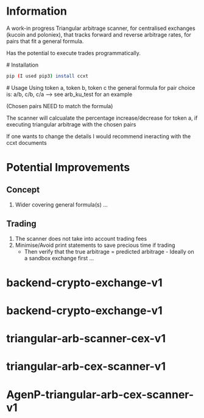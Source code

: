 # Information

A work-in progress Triangular arbitrage scanner, for centralised exchanges (kucoin and poloniex),
that tracks forward and reverse arbitrage rates, for pairs that fit a general formula.

Has the potential to execute trades programmatically.

# Installation

```bash
pip (I used pip3) install ccxt
```

# Usage
Using token a, token b, token c the general formula for pair choice is:
a/b, c/b, c/a --> see arb_ku_test for an example

(Chosen pairs NEED to match the formula)

The scanner will calcualate the percentage increase/decrease for token a,
if executing triangular arbitrage with the chosen pairs

If one wants to change the details I would recommend ineracting with the ccxt documents

# Potential Improvements

## Concept

1. Wider covering general formula(s)
   ...

## Trading

1. The scanner does not take into account trading fees
2. Minimise/Avoid print statements to save precious time if trading
   - Then verify that the true arbitrage = predicted arbitrage - Ideally on a sandbox exchange first
     ...
# backend-crypto-exchange-v1
# backend-crypto-exchange-v1
# triangular-arb-scanner-cex-v1
# triangular-arb-cex-scanner-v1
# AgenP-triangular-arb-cex-scanner-v1
